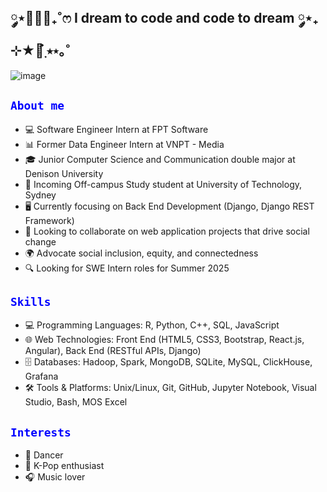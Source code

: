 ## ༘⋆🌷🫧💭₊˚ෆ I dream to code and code to dream  ༘⋆₊ ⊹★🔭๋࣭ ⭑⋆｡˚

<!--
**cherylnguyenm/cherylnguyenm** is a ✨ _special_ ✨ repository because its `README.md` (this file) appears on your GitHub profile.

Here are some ideas to get you started:

- 🔭 I’m currently working on b
- 🌱 I’m currently learning ...
- 👯 I’m looking to collaborate on ...
- 🤔 I’m looking for help with ...
- 💬 Ask me about ...
- 📫 How to reach me: ...
- 😄 Pronouns: ...
- ⚡ Fun fact: ...
-->

![image](https://github.com/user-attachments/assets/a5bc2c56-b2cf-491a-b0a3-8681b7448b19)


<h2><code style="color : blue">About me</code></h2>
<ul>
  <li>💻 Software Engineer Intern at FPT Software</li>
  <li>📊 Former Data Engineer Intern at VNPT - Media</li>
  <li>🎓 Junior Computer Science and Communication double major at Denison University</li>
  <li>🏫 Incoming Off-campus Study student at University of Technology, Sydney</li>
  <li>🖥️ Currently focusing on Back End Development (Django, Django REST Framework)</li>
  <li>🤝 Looking to collaborate on web application projects that drive social change</li>
  <li>🌍 Advocate social inclusion, equity, and connectedness</li>
  <li>🔍 Looking for SWE Intern roles for Summer 2025</li>
</ul>

<h2><code style="color : blue">Skills</code></h2>
<ul>
  <li>💻 Programming Languages: R, Python, C++, SQL, JavaScript</li>
  <li>🌐 Web Technologies: Front End (HTML5, CSS3, Bootstrap, React.js, Angular), Back End (RESTful APIs, Django)</li>
  <li>🗄️ Databases: Hadoop, Spark, MongoDB, SQLite, MySQL, ClickHouse, Grafana</li>
  <li>🛠️ Tools & Platforms: Unix/Linux, Git, GitHub, Jupyter Notebook, Visual Studio, Bash, MOS Excel</li>
</ul>

<h2><code style="color : blue">Interests</code></h2>
<ul>
  <li>💃 Dancer</li>
  <li>🎵 K-Pop enthusiast</li>
  <li>🎧 Music lover</li>
</ul>


